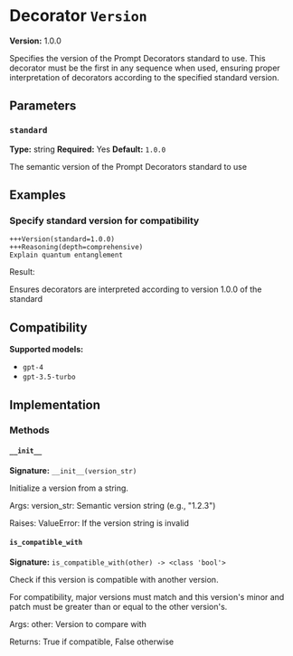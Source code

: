 # Decorator `Version`

**Version:** 1.0.0

Specifies the version of the Prompt Decorators standard to use. This decorator must be the first in any sequence when used, ensuring proper interpretation of decorators according to the specified standard version.

## Parameters

### `standard`

**Type:** string
**Required:** Yes
**Default:** `1.0.0`

The semantic version of the Prompt Decorators standard to use

## Examples

### Specify standard version for compatibility

```
+++Version(standard=1.0.0)
+++Reasoning(depth=comprehensive)
Explain quantum entanglement
```

Result:

Ensures decorators are interpreted according to version 1.0.0 of the standard

## Compatibility

**Supported models:**

- `gpt-4`
- `gpt-3.5-turbo`

## Implementation

### Methods

#### `__init__`

**Signature:** `__init__(version_str)`

Initialize a version from a string.

Args:
    version_str: Semantic version string (e.g., "1.2.3")

Raises:
    ValueError: If the version string is invalid

#### `is_compatible_with`

**Signature:** `is_compatible_with(other) -> <class 'bool'>`

Check if this version is compatible with another version.

For compatibility, major versions must match and this version's
minor and patch must be greater than or equal to the other version's.

Args:
    other: Version to compare with

Returns:
    True if compatible, False otherwise
